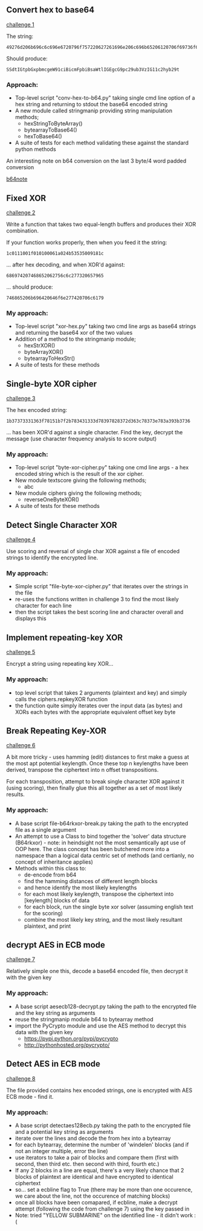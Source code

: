 ## <a name="challenge1" /> Convert hex to base64

[challenge 1](https://cryptopals.com/sets/1/challenges/1)

The string:
```
49276d206b696c6c696e6720796f757220627261696e206c696b65206120706f69736f6e6f7573206d757368726f6f6d
```
Should produce:
```
SSdtIGtpbGxpbmcgeW91ciBicmFpbiBsaWtlIGEgcG9pc29ub3VzIG11c2hyb29t
```

### Approach:

* Top-level script "conv-hex-to-b64.py" taking single cmd line option of a hex string and returning to stdout the base64 encoded string
* A new module called stringmanip providing string manipulation methods;
    * hexStringToByteArray()
    * bytearrayToBase64()
    * hexToBase64()
* A suite of tests for each method validating these against the standard python methods

An interesting note on b64 conversion on the last 3 byte/4 word padded conversion

[b64note](b64note.md)

## <a name="challenge2" /> Fixed XOR

[challenge 2](https://cryptopals.com/sets/1/challenges/2)

Write a function that takes two equal-length buffers and produces their XOR combination.

If your function works properly, then when you feed it the string:

```
1c0111001f010100061a024b53535009181c
```
... after hex decoding, and when XOR'd against:

```
686974207468652062756c6c277320657965
```
... should produce:
```
746865206b696420646f6e277420706c6179
```

### My approach:

* Top-level script "xor-hex.py" taking two cmd line args as base64 strings and returning the base64 xor of the two values
* Addition of a method to the stringmanip module;
    * hexStrXOR()
    * byteArrayXOR()
    * bytearrayToHexStr()
* A suite of tests for these methods

## <a name="challenge3" /> Single-byte XOR cipher 

[challenge 3](https://cryptopals.com/sets/1/challenges/3)



The hex encoded string:

```
1b37373331363f78151b7f2b783431333d78397828372d363c78373e783a393b3736
```

... has been XOR'd against a single character. Find the key, decrypt the message (use character frequency analysis to score output)

### My approach:

* Top-level script "byte-xor-cipher.py" taking one cmd line args - a hex encoded string which is the result of the xor cipher.
* New module textscore giving the following methods;
    * abc
* New module ciphers giving the following methods;  
    * reverseOneByteXOR()
* A suite of tests for these methods

## <a name="challenge4" /> Detect Single Character XOR

[challenge 4](https://cryptopals.com/sets/1/challenges/4)

Use scoring and reversal of single char XOR against a file of encoded strings to identify the encrypted line.

### My approach:

* Simple script "file-byte-xor-cipher.py" that iterates over the strings in the file
* re-uses the functions written in challenge 3 to find the most likely character for each line
* then the script takes the best scoring line and character overall and displays this

## <a name="challenge5" /> Implement repeating-key XOR

[challenge 5](https://cryptopals.com/sets/1/challenges/5)

Encrypt a string using repeating key XOR...

### My approach:

* top level script that takes 2 arguments (plaintext and key) and simply calls the ciphers.repkeyXOR function
* the function quite simply iterates over the input data (as bytes) and XORs each bytes with the appropriate equivalent offset key byte

## <a name="challenge6" /> Break Repeating Key-XOR

[challenge 6](https://cryptopals.com/sets/1/challenges/6)

A bit more tricky - uses hamming (edit) distances to first make a guess at the most apt potential keylength.  Once these top n keylengths have been derived, transpose the ciphertext into n offset transpositions.
 
For each transposition, attempt to break single character XOR against it (using scoring), then finally glue this all together as a set of most likely results.

### My approach:

* A base script file-b64rkxor-break.py taking the path to the encrypted file as a single argument
* An attempt to use a Class to bind together the 'solver' data structure (B64rkxor) - note: in heindsight not the most semantically apt use of OOP here.  The class concept has been butchered more into a namespace than a logical data centric set of methods (and certianly, no concept of inheritance applies)
* Methods within this class to:
	* de-encode from b64
	* find the hamming distances of different length blocks
	* and hence identify the most likely keylengths
	* for each most likely keylength, transpose the ciphertext into [keylength] blocks of data
	* for each  block, run the single byte xor solver (assuming english text for the scoring)
	* combine the most likely key string, and the most likely resultant plaintext, and print


## <a name="challenge7" /> decrypt AES in ECB mode

[challenge 7](https://cryptopals.com/sets/1/challenges/7)

Relatively simple one this, decode a base64 encoded file, then decrypt it with the given key

### My approach:

* A base script aesecb128-decrypt.py taking the path to the encrypted file and the key string as arguments
* reuse the stringmanip module b64 to bytearray method
* import the PyCrypto module and use the AES method to decrypt this data with the given key
	* https://pypi.python.org/pypi/pycrypto
	* http://pythonhosted.org/pycrypto/

## <a name="challenge8" /> Detect AES in ECB mode

[challenge 8](https://cryptopals.com/sets/1/challenges/8)

The file provided contains hex encoded strings, one is encrypted with AES ECB mode - find it.

### My approach:

* A base script detectaes128ecb.py taking the path to the encrypted file and a potential key string as arguments
* iterate over the lines and decode the from hex into a bytearray
* for each bytearray, determine the number of 'windelen' blocks (and if not an integer multiple, error the line)
* use iterators to take a pair of blocks and compare them (first with second, then third etc. then second with third, fourth etc.)
* If any 2 blocks in a line are equal, there's a very likely chance that 2 blocks of plaintext are identical and have encrypted to identical ciphertext
* so... set a ecbline flag to True (there may be more than one occurence, we care about the line, not the occurence of matching blocks)
* once all blocks have been comapared, if ecbline, make a decrypt attempt (following the code from challenge 7) using the key passed in
* Note: tried "YELLOW SUBMARINE" on the identified line - it didn't work :(